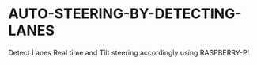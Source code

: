 # AUTO-STEERING-BY-DETECTING-LANES
Detect Lanes Real time and Tilt steering accordingly using RASPBERRY-PI
